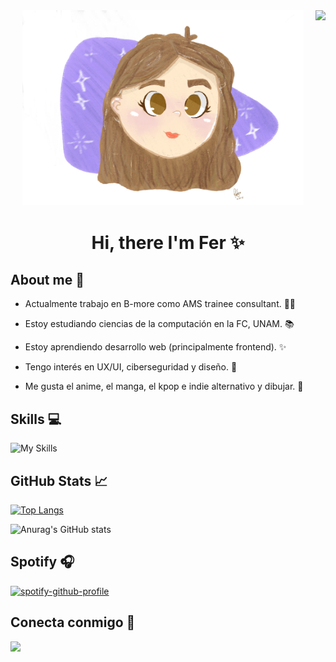<!--Visitors-->
<img align="right" src="https://visitor-badge.glitch.me/badge?page_id=Fergb01" />

<!-- Mi presentación-->
<div id="header" align="center">
  <img src="img/fergblogo.png" width="450"/>
</div>
<h1 align="center"> Hi, there I'm Fer ✨ </h1>


## About me 👋


- Actualmente trabajo en B-more como AMS trainee consultant. 👩‍💻
  
- Estoy estudiando ciencias de la computación en la FC, UNAM. 📚
  
- Estoy aprendiendo desarrollo web (principalmente frontend). ✨
  
- Tengo interés en UX/UI, ciberseguridad y diseño. 👾

- Me gusta el anime, el manga, el kpop e indie alternativo y dibujar. 🎵


<!-- Skills and knowledge -->
## Skills 💻
 ![My Skills](https://skillicons.dev/icons?i=js,html,css,materialui,blender,react,figma,graphql,github,linux,mysql,vscode,atom,git,java,py,latex)
 

 

  
<!--
  Github stats
-->
## GitHub Stats 📈

[![Top Langs](https://github-readme-stats.vercel.app/api/top-langs/?username=Fergb01&layout=compact&theme=synthwave)](https://github.com/Fergb01/github-readme-stats)

![Anurag's GitHub stats](https://github-readme-stats.vercel.app/api?username=Fergb01&theme=synthwave&show_icons=true)


## Spotify 🎧


[![spotify-github-profile](https://spotify-github-profile.vercel.app/api/view.svg?uid=ferch_072301&cover_image=true&theme=novatorem&show_offline=false&background_color=9e4747&interchange=false&bar_color=b6c9b5&bar_color_cover=true)](https://github.com/kittinan/spotify-github-profile)


<!--My social media.-->
##  Conecta conmigo 🫰
  <a href="https://www.linkedin.com/in/fergb/">
    <img src="https://skillicons.dev/icons?i=linkedin">
   </a>
